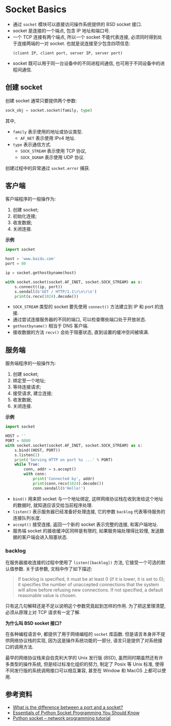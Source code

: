 # Socket Basics
- 通过 `socket` 模块可以直接访问操作系统提供的 BSD socket 接口.
- socket 是连接的一个端点, 包含 IP 地址和端口号.
- 一个 TCP 连接有两个端点, 所以一个 socket 不能代表连接, 必须同时得到处于连接两端的一对 socket. 也就是说连接至少包含四项信息:
  ```
  (client IP, client port, server IP, server port)
  ```
- socket 既可以用于同一台设备中的不同进程间通信, 也可用于不同设备中的进程间通信.

## 创建 socket
创建 socket 通常只要提供两个参数:
```python
sock_obj = socket.socket(family, type)
```

其中,
- `family` 表示使用的地址或协议类型.
  - `AF_NET` 表示使用 IPv4 地址.
- `type` 表示通信方式.
  - `SOCK_STREAM` 表示使用 TCP 协议,
  - `SOCK_DGRAM` 表示使用 UDP 协议.

创建过程中的异常通过 `socket.error` 捕获.

## 客户端
客户端程序的一般操作为:
1. 创建 socket;
1. 初始化连接;
1. 收发数据;
1. 关闭连接.

**示例**
```python
import socket

host = 'www.baidu.com'
port = 80

ip = socket.gethostbyname(host)

with socket.socket(socket.AF_INET, socket.SOCK_STREAM) as s:
    s.connect((ip, port))
    s.sendall(b'GET / HTTP/1.1\r\n\r\n')
    print(s.recv(1024).decode())
```
- `SOCK_STREAM` 类型的 socket 要先使用 `connect()` 方法建立到 IP 和 port 的连接.
- 通过尝试连接服务器的不同的端口, 可以检查哪些端口处于开放状态.
- `gethostbyname()` 相当于 DNS 客户端.
- 接收数据的方法 `recv()` 会处于阻塞状态, 直到设置的缓冲空间被填满.

## 服务端
服务端程序的一般操作为:
1. 创建 socket;
1. 绑定至一个地址;
1. 等待连接请求;
1. 接受请求, 建立连接;
1. 收发数据;
1. 关闭连接.

**示例**
```python
import socket

HOST = ''
PORT = 8080
with socket.socket(socket.AF_INET, socket.SOCK_STREAM) as s:
    s.bind((HOST, PORT))
    s.listen(1)
    print('Serving HTTP on port %s ...' % PORT)
    while True:
        conn, addr = s.accept()
        with conn:
            print('Connected by', addr)
            print(conn.recv(1024).decode())
            conn.sendall(b'Hello!')
```
- `bind()` 用来把 socket 与一个地址绑定, 这样网络协议栈在收到发给这个地址的数据时, 就知道应该交给当前程序处理.
- `listen()` 表示服务器已经准备好处理连接, 它的参数 `backlog` 代表等待服务的连接队列长度.
- `accept()` 接受连接, 返回一个新的 socket 表示完整的连接, 和客户端地址.
- 服务端 socket 的接收缓冲区同样是有限的, 如果服务端处理得比较慢, 发送数据的客户端会进入阻塞状态.

### backlog
在服务器接收连接的过程中使用了 `listen([backlog])` 方法, 它接受一个可选的默认值参数. 关于该参数, 文档中作了如下描述:

>  If backlog is specified, it must be at least 0 (if it is lower, it is set to 0); it specifies the number of unaccepted connections that the system will allow before refusing new connections. If not specified, a default reasonable value is chosen.

只有这几句解释还是不足以说明这个参数究竟起到怎样的作用. 为了把这里理清楚, 必须从原理上对 TCP 请求有一定了解.

**为什么叫 BSD socket 接口?**

在各种编程语言中, 都提供了用于网络编程的 `socket` 库函数. 但是语言本身并不提供网络协议栈的实现, 因为这是操作系统功能的一部分, 语言只是提供了对系统接口的调用方法.

最早的网络协议栈来自伯克利大学的 Unix 发行版 (BSD), 虽然同时期虽然还有许多类型的操作系统, 但是经过标准化组织的努力, 制定了 Posix 等 Unix 标准, 使得不同发行版的系统调用接口可以相互兼容, 甚至在 Window 和 MacOS 上都可以使用.

## 参考资料
- [What is the difference between a port and a socket?](https://stackoverflow.com/a/152863)
- [Essentials of Python Socket Programming You Should Know](http://www.techbeamers.com/python-tutorial-essentials-of-python-socket-programming/)
- [Python socket – network programming tutorial](https://www.binarytides.com/python-socket-programming-tutorial/)
